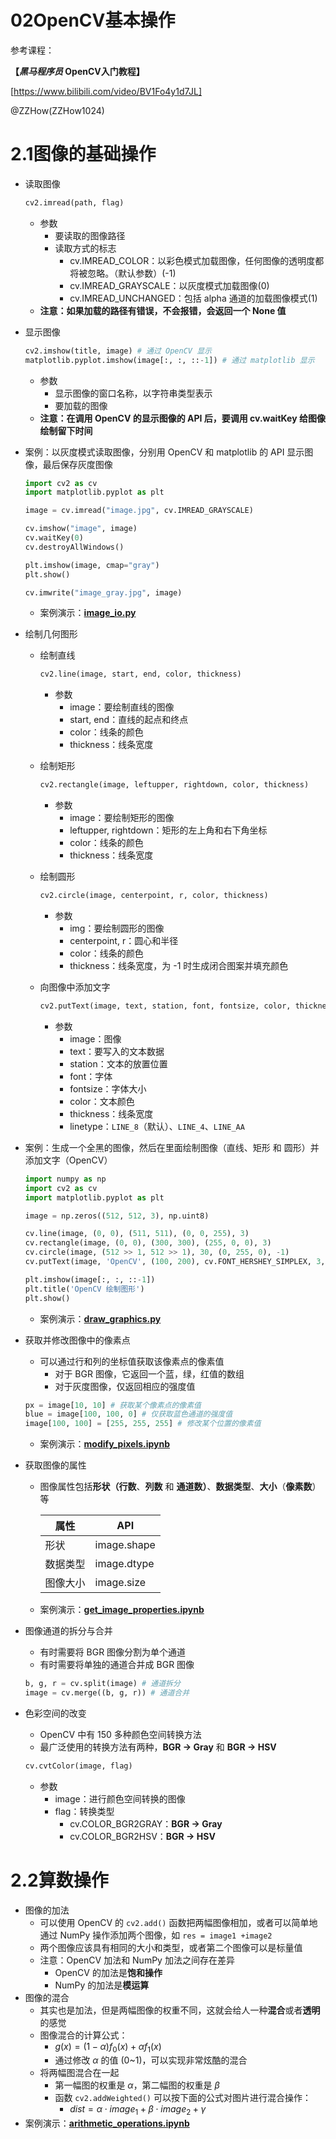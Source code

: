 # 02OpenCV基本操作

参考课程：

**【*黑马程序员* OpenCV入门教程】**

[https://www.bilibili.com/video/BV1Fo4y1d7JL]

@ZZHow(ZZHow1024)

# 2.1图像的基础操作

- 读取图像
    
    ```python
    cv2.imread(path, flag)
    ```
    
    - 参数
        - 要读取的图像路径
        - 读取方式的标志
            - cv.IMREAD_COLOR：以彩色模式加载图像，任何图像的透明度都将被忽略。（默认参数）(-1)
            - cv.IMREAD_GRAYSCALE：以灰度模式加载图像(0)
            - cv.IMREAD_UNCHANGED：包括 alpha 通道的加载图像模式(1)
    - **注意：如果加载的路径有错误，不会报错，会返回一个 None 值**
- 显示图像
    
    ```python
    cv2.imshow(title, image) # 通过 OpenCV 显示
    matplotlib.pyplot.imshow(image[:, :, ::-1]) # 通过 matplotlib 显示
    ```
    
    - 参数
        - 显示图像的窗口名称，以字符串类型表示
        - 要加载的图像
    - **注意：在调用 OpenCV 的显示图像的 API 后，要调用 cv.waitKey 给图像绘制留下时间**
- 案例：以灰度模式读取图像，分别用 OpenCV 和 matplotlib 的 API 显示图像，最后保存灰度图像
    
    ```python
    import cv2 as cv
    import matplotlib.pyplot as plt
    
    image = cv.imread("image.jpg", cv.IMREAD_GRAYSCALE)
    
    cv.imshow("image", image)
    cv.waitKey(0)
    cv.destroyAllWindows()
    
    plt.imshow(image, cmap="gray")
    plt.show()
    
    cv.imwrite("image_gray.jpg", image)
    ```
    
    - 案例演示：[**image_io.py**](https://github.com/ZZHow1024/OpenCV-Learning/blob/main/02OpenCV%E5%9F%BA%E6%9C%AC%E6%93%8D%E4%BD%9C/image_io.py)
- 绘制几何图形
    - 绘制直线
        
        ```python
        cv2.line(image, start, end, color, thickness)
        ```
        
        - 参数
            - image：要绘制直线的图像
            - start, end：直线的起点和终点
            - color：线条的颜色
            - thickness：线条宽度
    - 绘制矩形
        
        ```python
        cv2.rectangle(image, leftupper, rightdown, color, thickness)
        ```
        
        - 参数
            - image：要绘制矩形的图像
            - leftupper, rightdown：矩形的左上角和右下角坐标
            - color：线条的颜色
            - thickness：线条宽度
    - 绘制圆形
        
        ```python
        cv2.circle(image, centerpoint, r, color, thickness)
        ```
        
        - 参数
            - img：要绘制圆形的图像
            - centerpoint, r：圆心和半径
            - color：线条的颜色
            - thickness：线条宽度，为 -1 时生成闭合图案并填充颜色
    - 向图像中添加文字
        
        ```python
        cv2.putText(image, text, station, font, fontsize, color, thickness, linetype))
        ```
        
        - 参数
            - image：图像
            - text：要写入的文本数据
            - station：文本的放置位置
            - font：字体
            - fontsize：字体大小
            - color：文本颜色
            - thickness：线条宽度
            - linetype：`LINE_8`（默认）、`LINE_4`、`LINE_AA`
- 案例：生成一个全黑的图像，然后在里面绘制图像（直线、矩形 和 圆形）并添加文字（OpenCV）
    
    ```python
    import numpy as np
    import cv2 as cv
    import matplotlib.pyplot as plt
    
    image = np.zeros((512, 512, 3), np.uint8)
    
    cv.line(image, (0, 0), (511, 511), (0, 0, 255), 3)
    cv.rectangle(image, (0, 0), (300, 300), (255, 0, 0), 3)
    cv.circle(image, (512 >> 1, 512 >> 1), 30, (0, 255, 0), -1)
    cv.putText(image, 'OpenCV', (100, 200), cv.FONT_HERSHEY_SIMPLEX, 3, (255, 255, 255), 2, cv.LINE_AA)
    
    plt.imshow(image[:, :, ::-1])
    plt.title('OpenCV 绘制图形')
    plt.show()
    ```
    
    - 案例演示：[**draw_graphics.py**](https://github.com/ZZHow1024/OpenCV-Learning/blob/main/02OpenCV%E5%9F%BA%E6%9C%AC%E6%93%8D%E4%BD%9C/draw_graphics.py)
- 获取并修改图像中的像素点
    - 可以通过行和列的坐标值获取该像素点的像素值
        - 对于 BGR 图像，它返回一个蓝，绿，红值的数组
        - 对于灰度图像，仅返回相应的强度值
    
    ```python
    px = image[10, 10] # 获取某个像素点的像素值
    blue = image[100, 100, 0] # 仅获取蓝色通道的强度值
    image[100, 100] = [255, 255, 255] # 修改某个位置的像素值
    ```
    
    - 案例演示：[**modify_pixels.ipynb**](https://github.com/ZZHow1024/OpenCV-Learning/blob/main/02OpenCV%E5%9F%BA%E6%9C%AC%E6%93%8D%E4%BD%9C/modify_pixels.ipynb)
- 获取图像的属性
    - 图像属性包括**形状（行数**、**列数** 和 **通道数）**、**数据类型**、**大小**（**像素数**）等
        
        
        | 属性 | API |
        | --- | --- |
        | 形状 | image.shape |
        | 数据类型 | image.dtype |
        | 图像大小 | image.size |
    - 案例演示：[**get_image_properties.ipynb**](https://github.com/ZZHow1024/OpenCV-Learning/blob/main/02OpenCV%E5%9F%BA%E6%9C%AC%E6%93%8D%E4%BD%9C/get_image_properties.ipynb)
- 图像通道的拆分与合并
    - 有时需要将 BGR 图像分割为单个通道
    - 有时需要将单独的通道合并成 BGR 图像
    
    ```python
    b, g, r = cv.split(image) # 通道拆分
    image = cv.merge((b, g, r)) # 通道合并
    ```
    
- 色彩空间的改变
    - OpenCV 中有 150 多种颜色空间转换方法
    - 最广泛使用的转换方法有两种，**BGR → Gray** 和 **BGR → HSV**
    
    ```python
    cv.cvtColor(image, flag)
    ```
    
    - 参数
        - image：进行颜色空间转换的图像
        - flag：转换类型
            - cv.COLOR_BGR2GRAY：**BGR → Gray**
            - cv.COLOR_BGR2HSV：**BGR → HSV**

# 2.2算数操作

- 图像的加法
    - 可以使用 OpenCV 的 `cv2.add()` 函数把两幅图像相加，或者可以简单地通过 NumPy 操作添加两个图像，如 `res = image1 +image2`
    - 两个图像应该具有相同的大小和类型，或者第二个图像可以是标量值
    - 注意：OpenCV 加法和 NumPy 加法之间存在差异
        - OpenCV 的加法是**饱和操作**
        - NumPy 的加法是**模运算**
- 图像的混合
    - 其实也是加法，但是两幅图像的权重不同，这就会给人一种**混合**或者**透明**的感觉
    - 图像混合的计算公式：
        - $g(x) = (1 - \alpha) f_0(x) + \alpha f_1(x)$
        - 通过修改 $\alpha$ 的值 (0~1)，可以实现非常炫酷的混合
    - 将两幅图混合在一起
        - 第一幅图的权重是 $\alpha$，第二幅图的权重是 $\beta$
        - 函数 `cv2.addWeighted()` 可以按下面的公式对图片进行混合操作：
            - $dist = \alpha ⋅ image_1 + \beta ⋅ image_2 + \gamma$
- 案例演示：[**arithmetic_operations.ipynb**](https://github.com/ZZHow1024/OpenCV-Learning/blob/main/02OpenCV%E5%9F%BA%E6%9C%AC%E6%93%8D%E4%BD%9C/arithmetic_operations.ipynb)
